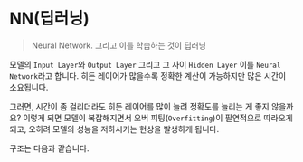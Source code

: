 # NN(딥러닝)
> Neural Network. 그리고 이를 학습하는 것이 딥러닝

모델의 <code>Input Layer</code>와 <code>Output Layer</code> 그리고 그 사이 <code>Hidden Layer</code> 이를 <code>Neural Network</code>라고 합니다. 히든 레이어가 많을수록 정확한 계산이 가능하지만 많은 시간이 소요됩니다.

그러면, 시간이 좀 걸리더라도 히든 레이어를 많이 늘려 정확도를 늘리는 게 좋지 않을까요? 이렇게 되면 모델이 복잡해지면서 오버 피팅(<code>Overfitting</code>)이 필연적으로 따라오게 되고, 오히려 모델의 성능을 저하시키는 현상을 발생하게 됩니다.

구조는 다음과 같습니다.

